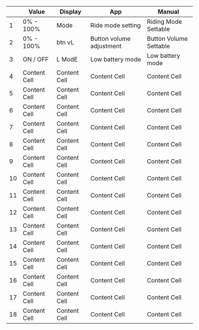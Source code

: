 |     | Value | Display | App | Manual |
| --- | --- | --- | --- | --- |
|  1  | 0% - 100% | Mode | Ride mode setting | Riding Mode Settable |
|  2  | 0% - 100% | btn vL | Button volume adjustment | Button Volume Settable |
|  3  | ON / OFF | L ModE | Low battery mode | Low battery mode |
|  4  | Content Cell  | Content Cell  | Content Cell  | Content Cell  |
|  5  | Content Cell  | Content Cell  | Content Cell  | Content Cell  |
|  6  | Content Cell  | Content Cell  | Content Cell  | Content Cell  |
|  7  | Content Cell  | Content Cell  | Content Cell  | Content Cell  |
|  8  | Content Cell  | Content Cell  | Content Cell  | Content Cell  |
|  9  | Content Cell  | Content Cell  | Content Cell  | Content Cell  |
|  10 | Content Cell  | Content Cell  | Content Cell  | Content Cell  |
|  11 | Content Cell  | Content Cell  | Content Cell  | Content Cell  |
|  12 | Content Cell  | Content Cell  | Content Cell  | Content Cell  |
|  13 | Content Cell  | Content Cell  | Content Cell  | Content Cell  |
|  14 | Content Cell  | Content Cell  | Content Cell  | Content Cell  |
|  15 | Content Cell  | Content Cell  | Content Cell  | Content Cell  |
|  16 | Content Cell  | Content Cell  | Content Cell  | Content Cell  |
|  17 | Content Cell  | Content Cell  | Content Cell  | Content Cell  |
|  18 | Content Cell  | Content Cell  | Content Cell  | Content Cell  |
